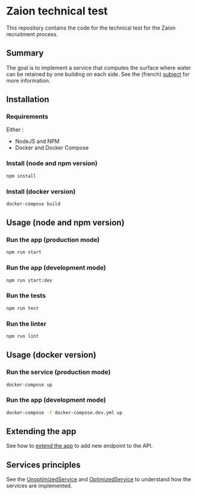 # Zaion technical test

This repository contains the code for the technical test for the Zaion recruitment process.

## Summary
The goal is to implement a service that computes the surface where water can be retained by one building on each side.
See the (french) [subject](docs/app/subject.pdf) for more information.

## Installation
### Requirements
Either :
- NodeJS and NPM
- Docker and Docker Compose

### Install (node and npm version)
```bash
npm install
```
### Install (docker version)
```bash
docker-compose build
```

## Usage (node and npm version)
### Run the app (production mode)
```bash
npm run start
```
### Run the app (development mode)
```bash
npm run start:dev
```
### Run the tests
```bash
npm run test
```
### Run the linter
```bash
npm run lint
```

## Usage (docker version)
### Run the service (production mode)
```bash
docker-compose up
```

### Run the app (development mode)
```bash
docker-compose -f docker-compose.dev.yml up
```

## Extending the app
See how to [extend the app](docs/app/extend.md) to add new endpoint to the API.

## Services principles
See the [UnoptimizedService](docs/services/UnoptimizedService.md) and [OptimizedService](docs/services/OptimizedService.md) to understand how the services are implemented.

